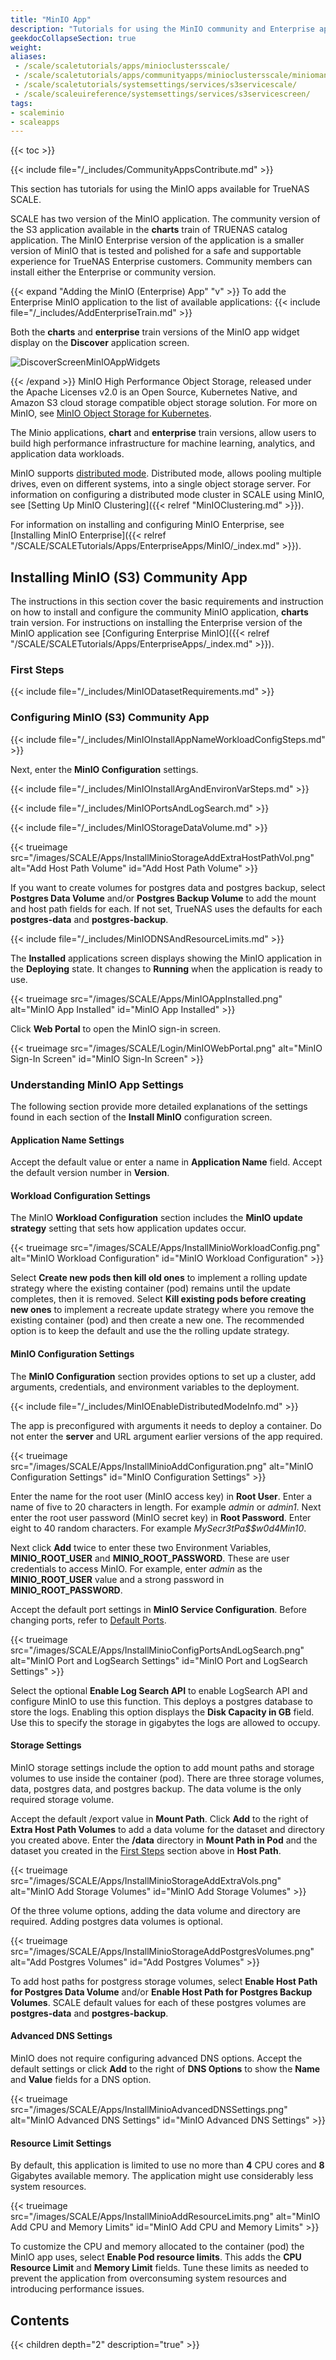 ```yaml
---
title: "MinIO App"
description: "Tutorials for using the MinIO community and Enterprise applications available for TrueNAS SCALE."
geekdocCollapseSection: true
weight:
aliases: 
 - /scale/scaletutorials/apps/minioclustersscale/
 - /scale/scaletutorials/apps/communityapps/minioclustersscale/miniomanualupdate/
 - /scale/scaletutorials/systemsettings/services/s3servicescale/
 - /scale/scaleuireference/systemsettings/services/s3servicescreen/
tags:
- scaleminio
- scaleapps
---
```


{{< toc >}}

{{< include file="/_includes/CommunityAppsContribute.md" >}}

This section has tutorials for using the MinIO apps available for TrueNAS SCALE.

SCALE has two version of the MinIO application.
The community version of the S3 application available in the **charts** train of TRUENAS catalog application.
The MinIO Enterprise version of the application is a smaller version of MinIO that is tested and polished for a safe and supportable experience for TrueNAS Enterprise customers.
Community members can install either the Enterprise or community version.

{{< expand "Adding the MinIO (Enterprise) App" "v" >}}
To add the Enterprise MinIO application to the list of available applications: 
{{< include file="/_includes/AddEnterpriseTrain.md" >}}

Both the **charts** and **enterprise** train versions of the MinIO app widget display on the **Discover** application screen.

![DiscoverScreenMinIOAppWidgets](/images/SCALE/Apps/DiscoverScreenMinIOAppWidgets.png "MinioApp Widgets")

{{< /expand >}}
MinIO High Performance Object Storage, released under the Apache Licenses v2.0 is an Open Source, Kubernetes Native, and Amazon S3 cloud storage compatible object storage solution. For more on MinIO, see [MinIO Object Storage for Kubernetes](https://min.io/docs/minio/kubernetes/upstream/index.html?ref=docs-redirect).

The Minio applications, **chart** and **enterprise** train versions, allow users to build high performance infrastructure for machine learning, analytics, and application data workloads.

MinIO supports [distributed mode](https://min.io/docs/minio/kubernetes/upstream/index.html?ref=docs-redirect).
Distributed mode, allows pooling multiple drives, even on different systems, into a single object storage server.
For information on configuring a distributed mode cluster in SCALE using MinIO, see [Setting Up MinIO Clustering]({{< relref "MinIOClustering.md" >}}).

For information on installing and configuring MinIO Enterprise, see [Installing MinIO Enterprise]({{< relref "/SCALE/SCALETutorials/Apps/EnterpriseApps/MinIO/_index.md" >}}).

## Installing MinIO (S3) Community App

The instructions in this section cover the basic requirements and instruction on how to install and configure the community MinIO application, **charts** train version.
For instructions on installing the Enterprise version of the MinIO application see [Configuring
Enterprise MinIO]({{< relref "/SCALE/SCALETutorials/Apps/EnterpriseApps/_index.md" >}}).

### First Steps

{{< include file="/_includes/MinIODatasetRequirements.md" >}}

### Configuring MinIO (S3) Community App

{{< include file="/_includes/MinIOInstallAppNameWorkloadConfigSteps.md" >}}

Next, enter the **MinIO Configuration** settings.

{{< include file="/_includes/MinIOInstallArgAndEnvironVarSteps.md" >}}

{{< include file="/_includes/MinIOPortsAndLogSearch.md" >}}

{{< include file="/_includes/MinIOStorageDataVolume.md" >}}

{{< trueimage src="/images/SCALE/Apps/InstallMinioStorageAddExtraHostPathVol.png" alt="Add Host Path Volume" id="Add Host Path Volume" >}}

If you want to create volumes for postgres data and postgres backup, select **Postgres Data Volume** and/or **Postgres Backup Volume** to add the mount and host path fields for each.
If not set, TrueNAS uses the defaults for each **postgres-data** and **postgres-backup**.

{{< include file="/_includes/MinIODNSAndResourceLimits.md" >}}

The **Installed** applications screen displays showing the MinIO application in the **Deploying** state.
It changes to **Running** when the application is ready to use.

{{< trueimage src="/images/SCALE/Apps/MinIOAppInstalled.png" alt="MinIO App Installed" id="MinIO App Installed" >}}

Click **Web Portal** to open the MinIO sign-in screen.

{{< trueimage src="/images/SCALE/Login/MinIOWebPortal.png" alt="MinIO Sign-In Screen" id="MinIO Sign-In Screen" >}}

### Understanding MinIO App Settings
The following section provide more detailed explanations of the settings found in each section of the **Install MinIO** configuration screen.

#### Application Name Settings
Accept the default value or enter a name in **Application Name** field.
Accept the default version number in **Version**.

#### Workload Configuration Settings
The MinIO **Workload Configuration** section includes the **MinIO update strategy** setting that sets how application updates occur.

{{< trueimage src="/images/SCALE/Apps/InstallMinioWorkloadConfig.png" alt="MinIO Workload Configuration" id="MinIO Workload Configuration" >}}

Select **Create new pods then kill old ones** to implement a rolling update strategy where the existing container (pod) remains until the update completes, then it is removed.
Select **Kill existing pods before creating new ones** to implement a recreate update strategy where you remove the existing container (pod) and then create a new one.
The recommended option is to keep the default and use the the rolling update strategy.

#### MinIO Configuration Settings
The **MinIO Configuration** section provides options to set up a cluster, add arguments, credentials, and environment variables to the deployment.

{{< include file="/_includes/MinIOEnableDistributedModeInfo.md" >}}

The app is preconfigured with arguments it needs to deploy a container. Do not enter the **server** and URL argument earlier versions of the app required.

{{< trueimage src="/images/SCALE/Apps/InstallMinioAddConfiguration.png" alt="MinIO Configuration Settings" id="MinIO Configuration Settings" >}}

Enter the name for the root user (MinIO access key) in **Root User**. Enter a name of five to 20 characters in length. For example *admin* or *admin1*.
Next enter the root user password (MinIO secret key) in **Root Password**. Enter eight to 40 random characters. For example *MySecr3tPa$$w0d4Min10*.

Next click **Add** twice to enter these two Environment Variables, **MINIO_ROOT_USER** and **MINIO_ROOT_PASSWORD**.
These are user credentials to access MinIO. For example, enter *admin* as the **MINIO_ROOT_USER** value and a strong password in **MINIO_ROOT_PASSWORD**.

Accept the default port settings in **MinIO Service Configuration**. Before changing ports, refer to [Default Ports](https://www.truenas.com/docs/references/defaultports/).

{{< trueimage src="/images/SCALE/Apps/InstallMinioConfigPortsAndLogSearch.png" alt="MinIO Port and LogSearch Settings" id="MinIO Port and LogSearch Settings" >}}

Select the optional **Enable Log Search API** to enable LogSearch API and configure MinIO to use this function. This deploys a postgres database to store the logs.
Enabling this option displays the **Disk Capacity in GB** field. Use this to specify the storage in gigabytes the logs are allowed to occupy.

#### Storage Settings

MinIO storage settings include the option to add mount paths and storage volumes to use inside the container (pod).
There are three storage volumes, data, postgres data, and postgres backup. The data volume is the only required storage volume.

Accept the default /export value in **Mount Path**.
Click **Add** to the right of **Extra Host Path Volumes** to add a data volume for the dataset and directory you created above.
Enter the **/data** directory in **Mount Path in Pod** and the dataset you created in the [First Steps](#first-steps) section above in **Host Path**.

{{< trueimage src="/images/SCALE/Apps/InstallMinioStorageAddExtraVols.png" alt="MinIO Add Storage Volumes" id="MinIO Add Storage Volumes" >}}

Of the three volume options, adding the data volume and directory are required.
Adding postgres data volumes is optional.

{{< trueimage src="/images/SCALE/Apps/InstallMinioStorageAddPostgresVolumes.png" alt="Add Postgres Volumes" id="Add Postgres Volumes" >}}

To add host paths for postgress storage volumes, select **Enable Host Path for Postgres Data Volume** and/or **Enable Host Path for Postgres Backup Volumes**.
SCALE default values for each of these postgres volumes are **postgres-data** and **postgres-backup**.

#### Advanced DNS Settings

MinIO does not require configuring advanced DNS options.
Accept the default settings or click **Add** to the right of **DNS Options** to show the **Name** and **Value** fields for a DNS option.

{{< trueimage src="/images/SCALE/Apps/InstallMinioAdvancedDNSSettings.png" alt="MinIO Advanced DNS Settings" id="MinIO Advanced DNS Settings" >}}

#### Resource Limit Settings
By default, this application is limited to use no more than **4** CPU cores and **8** Gigabytes available memory.
The application might use considerably less system resources.

{{< trueimage src="/images/SCALE/Apps/InstallMinioAddResourceLimits.png" alt="MinIO Add CPU and Memory Limits" id="MinIO Add CPU and Memory Limits" >}}

To customize the CPU and memory allocated to the container (pod) the MinIO app uses, select **Enable Pod resource limits**.
This adds the **CPU Resource Limit** and **Memory Limit** fields.
Tune these limits as needed to prevent the application from overconsuming system resources and introducing performance issues.

## Contents

{{< children depth="2" description="true" >}}
